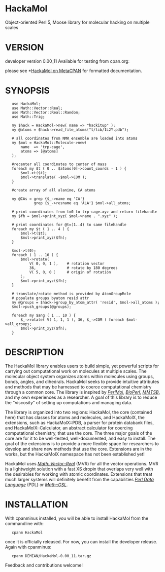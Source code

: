 HackaMol
========
Object-oriented Perl 5, Moose library for molecular hacking on multiple scales

VERSION
========
developer version 0.00_11 
Available for testing from cpan.org:
       
please see *[HackaMol on MetaCPAN](https://metacpan.org/release/DEMIAN/HackaMol-0.00_11) for formatted documentation.  
       
SYNOPSIS
========
       use HackaMol;
       use Math::Vector::Real;
       use Math::Vector::Real::Random;
       use Math::Trig;
       
       my $hack = HackaMol->new( name => "hackitup" );
       my @atoms = $hack->read_file_atoms("t/lib/1L2Y.pdb");
       
       # all coordinates from NMR ensemble are loaded into atoms
       my $mol = HackaMol::Molecule->new(
           name  => 'trp-cage',
           atoms => [@atoms]
       );
       
       #recenter all coordinates to center of mass
       foreach my $t ( 0 .. $atoms[0]->count_coords - 1 ) {
           $mol->t($t);
           $mol->translate( -$mol->COM );
       }
       
       #create array of all alanine, CA atoms

       my @CAs = grep {$_->name eq 'CA'} 
                 grep {$_->resname eq 'ALA'} $mol->all_atoms;
       
       # print coordinates from t=0 to trp-cage.xyz and return filehandle
       my $fh = $mol->print_xyz( $mol->name . ".xyz" );
       
       # print coordinates for @t=(1..4) to same filehandle
       foreach my $t ( 1 .. 4 ) {
           $mol->t($t);
           $mol->print_xyz($fh);
       }
       
       $mol->t(0);
       foreach ( 1 .. 10 ) {
           $mol->rotate(
               V( 0, 0, 1 ),    # rotation vector
               36,              # rotate by 180 degrees
               V( 5, 0, 0 )     # origin of rotation
           );
           $mol->print_xyz($fh);
       }
       
       # translate/rotate method is provided by AtomGroupRole
       # populate groups byatom resid attr
       my @groups = $hack->group_by_atom_attr( 'resid', $mol->all_atoms );
       $mol->push_groups(@groups);
       
       foreach my $ang ( 1 .. 10 ) {
           $_->rotate( V( 1, 1, 1 ), 36, $_->COM ) foreach $mol->all_groups;
           $mol->print_xyz($fh);
       }
       
 

DESCRIPTION
============
The HackaMol library enables users to build simple, yet powerful scripts 
for carrying out computational work on molecules at multiple scales. The 
molecular object system organizes atoms within molecules using groups, bonds, 
angles, and dihedrals.  HackaMol seeks to provide intuitive attributes and 
methods that may be harnessed to coerce computational chemistry through a 
common core. The library is inspired by 
*[PerlMol](http://www.perlmol.org)*, *[BioPerl](http://bioperl.org)*, *[MMTSB](http://www.mmtsb.org)*, 
and my own experiences as a researcher.  A goal of this library is to reduce
the "viscosity" of setting up computations and managing data.
       
The library is organized into two regions: HackaMol, the core (contained 
here) that has classes for atoms and molecules, and HackaMolX, the 
extensions, such as HackaMolX::PDB, a parser for protein databank files, 
and HackaMolX::Calculator, an abstract calculator for coercing 
computational chemistry, that use the core. The three major goals of the 
core are for it to be well-tested, well-documented, and easy to install. 
The goal of the extensions is to provide a more flexible space for 
researchers to develop and share new methods that use the core. 
Extensions are in the works, but the HackaMolX namespace has not been 
established yet! 
       
HackaMol uses *[Math::Vector::Real](https://metacpan.org/module/Math::Vector::Real)* (MVR) for all the vector operations. 
MVR is a lightweight solution with a fast XS dropin that overlaps very 
well with the desirables for working with atomic coordinates. Extensions 
that treat much larger systems will definitely benefit from the 
capabilities *[Perl Data Language](http://pdl.perl.org)* (PDL) or *[Math::GSL](https://metacpan.org/module/Math::GSL)*.
       
INSTALLATION
============
With cpanminus installed, you will be able to install HackaMol from the commandline with:
       
       cpanm HackaMol
       
once it is officially released. For now, you can install the developer release. Again with cpanminus:
       
       cpanm DEMIAN/HackaMol-0.00_11.tar.gz
       
Feedback and contributions welcome!
